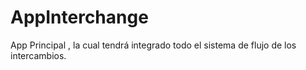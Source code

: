 # AppInterchange
App Principal , la cual tendrá integrado todo el sistema de flujo de los intercambios. 
